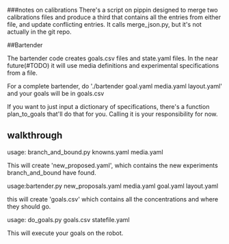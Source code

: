 ###notes on calibrations
	There's a script on pippin designed to merge two calibrations files and produce a third that contains all the entries from either file, and update conflicting entries. It calls merge_json.py, but it's not actually in the git repo.

##Bartender

The bartender code creates goals.csv files and state.yaml files. In the near future(#TODO) it will use media definitions and experimental specifications from a file.

For a complete bartender, do './bartender goal.yaml media.yaml layout.yaml' and your goals will be in goals.csv

If you want to just input a dictionary of specifications, there's a function plan_to_goals that'll do that for you. Calling it is your responsibility for now.

## walkthrough

usage: branch_and_bound.py knowns.yaml media.yaml

This will create 'new_proposed.yaml', which contains the new experiments branch_and_bound have found.

usage:bartender.py new_proposals.yaml media.yaml goal.yaml layout.yaml

this will create 'goals.csv' which contains all the concentrations and where they should go.

usage: do_goals.py goals.csv statefile.yaml

This will execute your goals on the robot.
